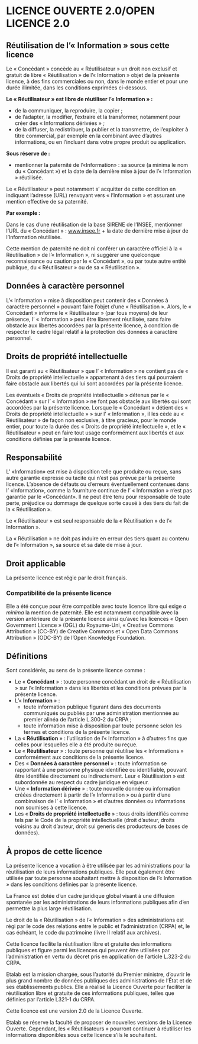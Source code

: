 # LICENCE OUVERTE 2.0/OPEN LICENCE 2.0

## Réutilisation de l’« Information » sous  cette licence

Le « Concédant » concède au « Réutilisateur » un droit non exclusif et gratuit de libre  « Réutilisation » de l’« Information » objet de la présente licence, à des fins commerciales ou non, dans le monde entier et pour une durée illimitée, dans les conditions exprimées ci-dessous.

**Le « Réutilisateur » est libre de réutiliser l’« Information » :**

-   de la communiquer, la reproduire, la copier ;
-   de l’adapter, la modifier, l’extraire et la transformer, notamment pour créer des « Informations dérivées » ;
-   de la diffuser, la redistribuer, la publier et la transmettre, de l’exploiter à titre commercial, par exemple en la combinant avec d’autres informations, ou en l’incluant dans votre propre produit ou application.

**Sous réserve de :**

-   mentionner la paternité de l’«Information» : sa source (a minima le nom du  « Concédant ») et la date de la dernière mise à jour de l’« Information » réutilisée.

Le « Réutilisateur » peut notamment s’ acquitter de cette condition en indiquant l’adresse (URL) renvoyant vers « l’Information » et assurant une mention effective de sa paternité.

**Par exemple :**

Dans le cas d’une réutilisation de la base SIRENE de l’INSEE, mentionner l’URL du « Concédant » : www.insee.fr + la date de dernière mise à jour de l’Information réutilisée.

Cette mention de paternité ne doit ni conférer un caractère officiel à la « Réutilisation » de l’« Information », ni suggérer une quelconque reconnaissance ou caution par le « Concédant », ou par toute autre entité publique, du « Réutilisateur » ou de sa « Réutilisation ».

## Données à caractère personnel

L’« Information » mise à disposition peut contenir des « Données à caractère personnel » pouvant faire l’objet d’une « Réutilisation ». Alors, le « Concédant » informe le « Réutilisateur » (par tous moyens) de leur présence, l’ « Information » peut être librement réutilisée, sans faire obstacle aux libertés accordées par la présente licence, à condition de respecter le cadre légal relatif à la protection des données à caractère personnel.

## Droits de propriété intellectuelle

Il est garanti au « Réutilisateur » que l’ « Information » ne contient pas de « Droits de propriété intellectuelle »  appartenant à des tiers qui pourraient faire obstacle aux libertés qui lui sont accordées par la présente licence.

Les éventuels « Droits de propriété intellectuelle » détenus par le « Concédant » sur l’ « Information » ne font pas obstacle aux libertés qui sont accordées par la présente licence. Lorsque le « Concédant » détient des « Droits de propriété intellectuelle » » sur l’ « Information », il les cède au « Réutilisateur » de façon non exclusive, à titre gracieux, pour le monde entier, pour toute la durée des « Droits de propriété intellectuelle », et le « Réutilisateur »  peut en faire tout usage conformément aux libertés et aux conditions définies par la présente licence.

## Responsabilité

L’ «Information» est mise à disposition telle que produite ou reçue, sans autre garantie expresse ou tacite qui n’est pas prévue par la présente licence. L’absence de défauts ou d’erreurs éventuellement contenues dans l’ «Information», comme la fourniture continue de l’ « Information » n’est pas garantie par le «Concédant». Il ne peut être tenu pour responsable de toute perte, préjudice ou dommage de quelque sorte causé à des tiers du fait de la « Réutilisation ».

Le « Réutilisateur » est seul responsable de la « Réutilisation » de l’« Information ».

La « Réutilisation » ne doit pas induire en erreur des tiers quant au contenu de l’« Information », sa source et sa date de mise à jour.

## Droit applicable

La présente licence est régie par le droit français.

### Compatibilité de la présente licence

Elle a été conçue pour être compatible avec toute licence libre qui exige _a minima_ la mention de paternité. Elle est notamment compatible avec la version antérieure de la présente licence ainsi qu’avec les licences « Open Government Licence » (OGL) du Royaume-Uni, « Creative Commons Attribution » (CC-BY) de Creative Commons et « Open Data Commons Attribution » (ODC-BY) de l’Open Knowledge Foundation.

## Définitions

Sont considérés, au sens de la présente licence comme :

-   Le « **Concédant** » : toute personne concédant un droit de « Réutilisation » sur l’« Information » dans les libertés et les conditions prévues par la présente licence.
-   L’« **Information** » :
    -   toute information publique figurant dans des documents communiqués ou publiés par une administration mentionnée au premier alinéa de l’article L.300-2 du CRPA ;
    -   toute information mise à disposition par toute personne selon les termes et conditions de la présente licence.
-   La « **Réutilisation** » : l’utilisation de l’« Information » à d’autres fins que celles pour lesquelles elle a été produite ou reçue.
-   Le « **Réutilisateur** » : toute personne qui réutilise les « Informations »  conformément aux conditions de la présente licence.
-   Des « **Données à caractère personnel** » : toute information se rapportant à une personne physique identifiée ou identifiable, pouvant être identifiée directement ou indirectement. Leur « Réutilisation » est subordonnée au respect du cadre juridique en vigueur.
-   Une « **Information dérivée** » : toute nouvelle donnée ou information créées directement à partir de l’« Information » ou à partir d’une combinaison  de l’ « Information » et d’autres données ou informations non  soumises à cette licence.
-   Les « **Droits de propriété intellectuelle** » : tous droits identifiés comme tels par le Code de la propriété intellectuelle (droit d’auteur, droits voisins au droit d’auteur, droit sui generis des producteurs de bases de données).

## À propos de cette licence

La présente licence a vocation à être utilisée par les administrations pour la réutilisation de leurs informations publiques. Elle peut également être utilisée par toute personne souhaitant mettre à disposition de l’« Information » dans les conditions définies par la présente licence.

La France est dotée d’un cadre juridique global visant à une diffusion spontanée par les administrations de leurs informations publiques afin d’en permettre la plus large réutilisation.

Le droit de la « Réutilisation » de l’« Information » des administrations est régi par le code des relations entre le public et l’administration (CRPA) et, le cas échéant, le code du patrimoine (livre II relatif aux archives).

Cette licence facilite la réutilisation libre et gratuite des informations publiques et figure parmi les licences qui peuvent être utilisées par l’administration en vertu du décret pris en application de l’article L.323-2 du CRPA.

Etalab est la mission chargée, sous l’autorité du Premier ministre, d’ouvrir le plus grand nombre de données publiques des administrations de l’État et de ses établissements publics. Elle a réalisé la Licence Ouverte pour faciliter la réutilisation libre et gratuite de ces informations publiques, telles que définies par l’article L321-1 du CRPA.

Cette licence est une version 2.0 de la Licence Ouverte.

Etalab se réserve la faculté de proposer de nouvelles versions de la Licence Ouverte. Cependant, les « Réutilisateurs » pourront continuer à réutiliser les informations disponibles sous cette licence s’ils le souhaitent.
